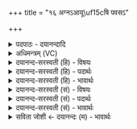 +++
title = "१६ अग्नऽआयू\uf15cषि पवसऽ"

+++
<details><summary>पदपाठः - दयानन्दादि</summary>

अग्ने॑। आयू॑ꣳषि। प॒व॒से॒। आ। सु॒व। ऊर्ज॑म्। इष॑म्। च॒। नः॒। आ॒रे। बा॒ध॒स्व॒। दु॒च्छुना॑म्। १६।
</details>

<details><summary>अधिमन्त्रम् (VC)</summary>

- अग्निर्देवता
- वैखानस ऋषिः
- गायत्री
- षड्जः
</details>

<details><summary>दयानन्द-सरस्वती (हि) - विषयः</summary>

कौन मनुष्य दीर्घ अवस्थावाले होते हैं, इस विषय को अगले मन्त्र में कहा है ॥
</details>

<details><summary>दयानन्द-सरस्वती (हि) - पदार्थः</summary>

पदार्थान्वयभाषाः -  हे (अग्ने) परमेश्वर वा विद्वन् ! आप (आयूंषि) अन्नादि पदार्थों वा अवस्थाओं को (पवसे) पवित्र करते (नः) हमारे लिये (ऊर्जम्) बल (च) और (इषम्) विज्ञान को (आ, सुव) अच्छे प्रकार उत्पन्न कीजिये तथा (दुच्छुनाम्) कुत्तों के तुल्य दुष्ट हिंसक प्राणियों को (आरे) दूर वा समीप में (बाधस्व) ताड़ना विशेष दीजिये ॥१६ ॥
</details>

<details><summary>दयानन्द-सरस्वती (हि) - भावार्थः</summary>

भावार्थभाषाः -  जो मनुष्य दुष्टों का आचरण और सङ्ग छोड़ के परमेश्वर और आप्त सत्यवादी विद्वान् की सेवा करते हैं, वे धन-धान्य से युक्त हुए दीर्घ अवस्थावाले होते हैं ॥१६ ॥
</details>

<details><summary>दयानन्द-सरस्वती (सं) - विषयः</summary>

के जना दीर्घायुषो भवन्तीत्याह ॥
</details>

<details><summary>दयानन्द-सरस्वती (सं) - पदार्थः</summary>

पदार्थान्वयभाषाः -  हे अग्ने ! त्वमायूंषि पवसे न ऊर्जमिषं चासुव दुच्छुनामारे बाधस्व ॥१६ ॥
</details>

<details><summary>दयानन्द-सरस्वती (सं) - भावार्थः</summary>

भावार्थभाषाः -  ये मनुष्या दुष्टाचरणदुष्टसङ्गौ विहाय परमेश्वराप्तयोः सेवां कुर्वन्ति, ते धनधान्ययुक्ता सन्तो दीर्घायुषो भवन्ति ॥१६ ॥
</details>

<details><summary>सविता जोशी ← दयानन्दः (म) - भावार्थः</summary>

भावार्थभाषाः -  जी माणसे दुष्ट आचरण व दुष्टांची संगत सोडतात व परमेश्वर, आप्त, सत्यवादी विद्वानांची सेवा करतात ती धनधान्यांनी युक्त होऊन दीर्घायुषी बनतात.
</details>